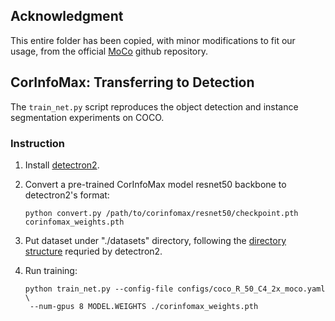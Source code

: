 ## Acknowledgment

This entire folder has been copied, with minor modifications to fit our usage, from the official [MoCo](https://github.com/facebookresearch/moco/tree/main/detection) github repository. 

## CorInfoMax: Transferring to Detection

The `train_net.py` script reproduces the object detection and instance segmentation experiments on COCO.

### Instruction

1. Install [detectron2](https://github.com/facebookresearch/detectron2/blob/master/INSTALL.md).

1. Convert a pre-trained CorInfoMax model resnet50 backbone to detectron2's format:
   ```
   python convert.py /path/to/corinfomax/resnet50/checkpoint.pth corinfomax_weights.pth
   ```

1. Put dataset under "./datasets" directory,
   following the [directory structure](https://github.com/facebookresearch/detectron2/tree/master/datasets)
	 requried by detectron2.

1. Run training:
   ```
   python train_net.py --config-file configs/coco_R_50_C4_2x_moco.yaml \
	--num-gpus 8 MODEL.WEIGHTS ./corinfomax_weights.pth
   ```

